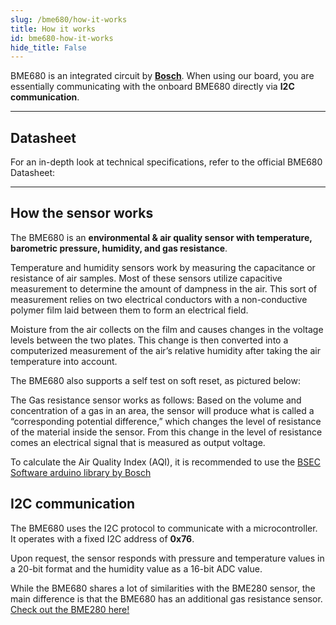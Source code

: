 ```yaml
---
slug: /bme680/how-it-works 
title: How it works
id: bme680-how-it-works 
hide_title: False
---  
```


BME680 is an integrated circuit by [**Bosch**](https://www.bosch-sensortec.com/products/environmental-sensors/gas-sensors/bme680/). When using our board, you are essentially communicating with the onboard BME680 directly via **I2C communication**.

<CenteredImage src="/img/bme680/bme680_onboard.webp" alt="BME280 sensor on board" caption="BME680 sensor on the board" width="400px" />

---

## Datasheet

For an in-depth look at technical specifications, refer to the official BME680 Datasheet:  

<QuickLink  
  title="BME680 Datasheet"  
  description="Detailed technical documentation for the BME680 sensor"  
  url="https://www.bosch-sensortec.com/media/boschsensortec/downloads/datasheets/bst-bme680-ds001.pdf"  
/>

---

## How the sensor works 

The BME680 is an **environmental & air quality sensor with temperature, barometric pressure, humidity, and gas resistance**.

Temperature and humidity sensors work by measuring the capacitance or resistance of air samples. Most of these sensors utilize capacitive measurement to determine the amount of dampness in the air. This sort of measurement relies on two electrical conductors with a non-conductive polymer film laid between them to form an electrical field.

Moisture from the air collects on the film and causes changes in the voltage levels between the two plates. This change is then converted into a computerized measurement of the air’s relative humidity after taking the air temperature into account.

The BME680 also supports a self test on soft reset, as pictured below:

<CenteredImage src="/img/bme680/bme680_selftest.png" alt="BME680 self test diagram" caption="BME680 self test diagram" width="200px" />

The Gas resistance sensor works as follows: Based on the volume and concentration of a gas in an area, the sensor will produce what is called a “corresponding potential difference,” which changes the level of resistance of the material inside the sensor. From this change in the level of resistance comes an electrical signal that is measured as output voltage.

<CenteredImage src="/img/bme680/bme680_resistance.png" alt="BME680 gas resistance depending on pollutants" caption="BME680 gas resistance depending on pollutants" width="600px" />

<InfoBox>To calculate the Air Quality Index (AQI), it is recommended to use the [BSEC Software arduino library by Bosch](https://www.bosch-sensortec.com/software-tools/software/bme680-software-bsec/)</InfoBox>

## I2C communication  

The BME680 uses the I2C protocol to communicate with a microcontroller. It operates with a fixed I2C address of **0x76**.

Upon request, the sensor responds with pressure and temperature values in a 20-bit format and the humidity value as a 16-bit ADC value.

<InfoBox>While the BME680 shares a lot of similarities with the BME280 sensor, the main difference is that the BME680 has an additional gas resistance sensor. [Check out the BME280 here!](../bme280/bme280_overview.md)</InfoBox>